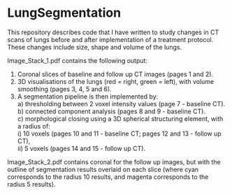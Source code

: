 # LungSegmentation

This repository describes code that I have written to study changes in CT scans
of lungs before and after implementation of a treatment protocol. These changes
include size, shape and volume of the lungs.

Image_Stack_1.pdf contains the following output:  
1) Coronal slices of baseline and follow up CT images (pages 1 and 2).
2) 3D visualisations of the lungs (red = right, green = left), with volume
   smoothing (pages 3, 4, 5 and 6).
3) A segmentation pipeline is then implemented by:  
  a) thresholding between 2 voxel intensity values (page 7 - baseline CT).  
  b) connected component analysis (pages 8 and 9 - baseline CT).   
  c) morphological closing using a 3D spherical structuring element, with a
   radius of:  
    i)  10 voxels (pages 10 and 11 - baseline CT; pages 12 and 13 - follow up CT),  
    ii) 5 voxels (pages 14 and 15 - follow up CT).

Image_Stack_2.pdf contains coronal for the follow up images, but with the
outline of segmentation results overlaid on each slice (where cyan corresponds
to the radius 10 results, and magenta corresponds to the radius 5 results).
